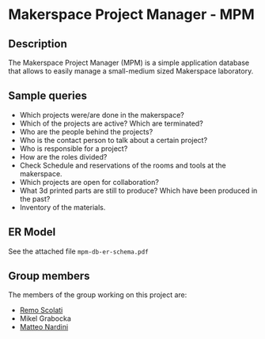 # Makerspace Project Manager - MPM

## Description
The Makerspace Project Manager (MPM) is a simple application database that allows to easily manage a small-medium sized Makerspace laboratory.

## Sample queries
* Which projects were/are done in the makerspace?
* Which of the projects are active? Which are terminated?
* Who are the people behind the projects?
* Who is the contact person to talk about a certain project?
* Who is responsible for a project?
* How are the roles divided?
* Check Schedule and reservations of the rooms and tools at the makerspace.
* Which projects are open for collaboration?
* What 3d printed parts are still to produce? Which have been produced in the past?
* Inventory of the materials. 

## ER Model
See the attached file `mpm-db-er-schema.pdf`

## Group members
The members of the group working on this project are:

* [Remo Scolati](mailto:remo_scolati@hotmail.com)
* Mikel Grabocka
* [Matteo Nardini](mailto:mnardini@unibz.it) 